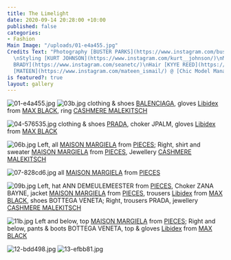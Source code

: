 ```yaml
---
title: The Limelight
date: 2020-09-14 20:28:00 +10:00
published: false
categories:
- Fashion
Main Image: "/uploads/01-e4a455.jpg"
Credits Text: "Photography [BUSTER PARKS](https://www.instagram.com/busterparks/)
  \nStyling [KURT JOHNSON](https://www.instagram.com/kurt__johnson/)\nMakeup [SEAN
  BRADY](https://www.instagram.com/seanetc/)\nHair [KYYE REED](https://www.instagram.com/kyye/)\n\nModel
  [MATEEN](https://www.instagram.com/mateen_ismail/) @ [Chic Model Management](https://www.instagram.com/chic_management/)"
is featured?: true
layout: gallery
---
```


![01-e4a455.jpg](/uploads/01-e4a455.jpg)
![03b.jpg](/uploads/03b.jpg)
clothing & shoes [BALENCIAGA](https://www.balenciaga.com/au), gloves [Libidex](https://www.libidex.com/) from [MAX BLACK](https://maxblack.com.au/), ring [CASHMERE MALEKITSCH](https://cashmeremalekitsch.com/)



![04-576535.jpg](/uploads/04-576535.jpg)
clothing & shoes [PRADA](https://www.prada.com/au/en.html), choker JPALM, gloves [Libidex](https://www.libidex.com/) from [MAX BLACK](https://maxblack.com.au/)



![06b.jpg](/uploads/06b.jpg)
Left, all [MAISON MARGIELA](https://www.maisonmargiela.com/au) from [PIECES](https://piecesydney.com/); Right,
shirt and sweater [MAISON MARGIELA](https://www.maisonmargiela.com/au) from [PIECES](https://piecesydney.com/), Jewellery [CASHMERE MALEKITSCH](https://cashmeremalekitsch.com/)



![07-828cd6.jpg](/uploads/07-828cd6.jpg)
all [MAISON MARGIELA](https://www.maisonmargiela.com/au) from [PIECES](https://piecesydney.com/)



![09b.jpg](/uploads/09b.jpg)
Left, hat ANN DEMEULEMEESTER from [PIECES](https://piecesydney.com/), Choker ZANA BAYNE, jacket [MAISON MARGIELA](https://www.maisonmargiela.com/au) from [PIECES](https://piecesydney.com/), trousers [Libidex](https://www.libidex.com/) from [MAX BLACK](https://maxblack.com.au/), shoes BOTTEGA VENETA; Right, trousers PRADA, jewellery [CASHMERE MALEKITSCH](https://cashmeremalekitsch.com/)



![11b.jpg](/uploads/11b.jpg)
Left and below, top [MAISON MARGIELA](https://www.maisonmargiela.com/au) from [PIECES](https://piecesydney.com/);
Right and below, pants & boots BOTTEGA VENETA, top & gloves [Libidex](https://www.libidex.com/) from [MAX BLACK](https://maxblack.com.au/)

![12-bdd498.jpg](/uploads/12-bdd498.jpg) 
![13-efbb81.jpg](/uploads/13-efbb81.jpg)


